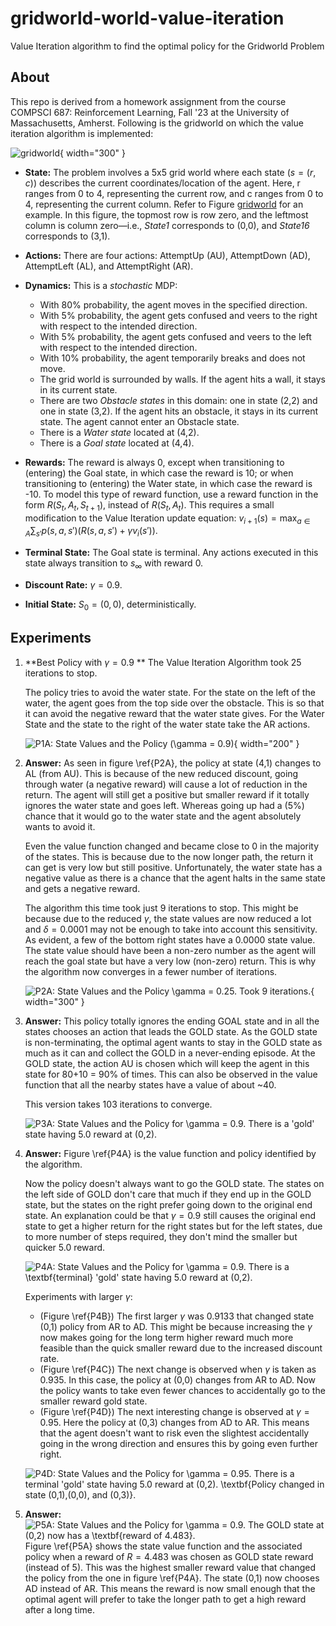 # gridworld-world-value-iteration
Value Iteration algorithm to find the optimal policy for the Gridworld Problem

## About
This repo is derived from a homework assignment from the course COMPSCI 687: Reinforcement Learning, Fall '23 at the University of Massachusetts, Amherst. Following is the gridworld on which the value iteration algorithm is implemented:

![gridworld](687_gridworld.png){ width="300" }

- **State:** The problem involves a 5x5 grid world where each state $(s=(r,c))$ describes the current coordinates/location of the agent. Here, r ranges from 0 to 4, representing the current row, and c ranges from 0 to 4, representing the current column. Refer to Figure [gridworld](#gridworld) for an example. In this figure, the topmost row is row zero, and the leftmost column is column zero—i.e., *State1* corresponds to (0,0), and *State16* corresponds to (3,1).

- **Actions:** There are four actions: AttemptUp (AU), AttemptDown (AD), AttemptLeft (AL), and AttemptRight (AR).

- **Dynamics:** This is a *stochastic* MDP:
  - With 80% probability, the agent moves in the specified direction.
  - With 5% probability, the agent gets confused and veers to the right with respect to the intended direction.
  - With 5% probability, the agent gets confused and veers to the left with respect to the intended direction.
  - With 10% probability, the agent temporarily breaks and does not move.
  - The grid world is surrounded by walls. If the agent hits a wall, it stays in its current state.
  - There are two *Obstacle states* in this domain: one in state (2,2) and one in state (3,2). If the agent hits an obstacle, it stays in its current state. The agent cannot enter an Obstacle state.
  - There is a *Water state* located at (4,2).
  - There is a *Goal state* located at (4,4).

- **Rewards:** The reward is always 0, except when transitioning to (entering) the Goal state, in which case the reward is 10; or when transitioning to (entering) the Water state, in which case the reward is -10. To model this type of reward function, use a reward function in the form $R(S_t, A_t, S_{t+1})$, instead of $R(S_t, A_t)$. This requires a small modification to the Value Iteration update equation: $v_{i+1}(s) = \max_{a \in A} \sum_{s'} p(s, a, s') \left( R(s, a, s') + \gamma v_i(s') \right)$.

- **Terminal State:** The Goal state is terminal. Any actions executed in this state always transition to $s_\infty$ with reward 0.

- **Discount Rate:**  $\gamma = 0.9$.

- **Initial State:** $S_0=(0,0)$, deterministically.

[gridworld]: /687_gridworld.png "Gridworld Example"



## Experiments

1. **Best Policy with $\gamma = 0.9$ **
   The Value Iteration Algorithm took 25 iterations to stop.
   
   The policy tries to avoid the water state. For the state on the left of the water, the agent goes from the top side over the obstacle. This is so that it can avoid the negative reward that the water state gives. For the Water State and the state to the right of the water state take the AR actions.

   ![P1A: State Values and the Policy ($\gamma = 0.9$)](/P1A.png){ width="200" }

2. **Answer:**
   As seen in figure \ref{P2A}, the policy at state (4,1) changes to AL (from AU). This is because of the new reduced discount, going through water (a negative reward) will cause a lot of reduction in the return. The agent will still get a positive but smaller reward if it totally ignores the water state and goes left. Whereas going up had a (5\%) chance that it would go to the water state and the agent absolutely wants to avoid it.

   Even the value function changed and became close to 0 in the majority of the states. This is because due to the now longer path, the return it can get is very low but still positive. Unfortunately, the water state has a negative value as there is a chance that the agent halts in the same state and gets a negative reward.

   The algorithm this time took just 9 iterations to stop. This might be because due to the reduced $\gamma$, the state values are now reduced a lot and $\delta = 0.0001$ may not be enough to take into account this sensitivity. As evident, a few of the bottom right states have a 0.0000 state value. The state value should have been a non-zero number as the agent will reach the goal state but have a very low (non-zero) return. This is why the algorithm now converges in a fewer number of iterations.

   ![P2A: State Values and the Policy $\gamma = 0.25$. Took 9 iterations.](P2A.png){ width="300" }

3. **Answer:**
   This policy totally ignores the ending GOAL state and in all the states chooses an action that leads the GOLD state. As the GOLD state is non-terminating, the optimal agent wants to stay in the GOLD state as much as it can and collect the GOLD in a never-ending episode. At the GOLD state, the action AU is chosen which will keep the agent in this state for 80+10 = 90\% of times. This can also be observed in the value function that all the nearby states have a value of about \~40.

   This version takes 103 iterations to converge.

   ![P3A: State Values and the Policy for $\gamma = 0.9$. There is a 'gold' state having 5.0 reward at (0,2).](P3A.png)

4. **Answer:**
   Figure \ref{P4A} is the value function and policy identified by the algorithm.

   Now the policy doesn't always want to go the GOLD state. The states on the left side of GOLD don't care that much if they end up in the GOLD state, but the states on the right prefer going down to the original end state. An explanation could be that $\gamma = 0.9$ still causes the original end state to get a higher return for the right states but for the left states, due to more number of steps required, they don't mind the smaller but quicker 5.0 reward.

   ![P4A: State Values and the Policy for $\gamma = 0.9$. There is a \textbf{terminal} 'gold' state having 5.0 reward at (0,2).](P4A.png)

   Experiments with larger $\gamma$:
   - (Figure \ref{P4B}) The first larger $\gamma$ was 0.9133 that changed state (0,1) policy from AR to AD. This might be because increasing the $\gamma$ now makes going for the long term higher reward much more feasible than the quick smaller reward due to the increased discount rate.
   - (Figure \ref{P4C}) The next change is observed when $\gamma$ is taken as 0.935. In this case, the policy at (0,0) changes from AR to AD. Now the policy wants to take even fewer chances to accidentally go to the smaller reward gold state.
   - (Figure \ref{P4D}) The next interesting change is observed at $\gamma = 0.95$. Here the policy at (0,3) changes from AD to AR. This means that the agent doesn't want to risk even the slightest accidentally going in the wrong direction and ensures this by going even further right.

   ![P4D: State Values and the Policy for $\gamma = 0.95$. There is a terminal 'gold' state having 5.0 reward at (0,2). \textbf{Policy changed in state (0,1),(0,0), and (0,3)}.](P4D.png)

5. **Answer:**
   ![P5A: State Values and the Policy for $\gamma = 0.9$. The GOLD state at (0,2) now has a \textbf{reward of 4.483}.](P5A.png)
   Figure \ref{P5A} shows the state value function and the associated policy when a reward of $R = 4.483$ was chosen as GOLD state reward (instead of 5). This was the highest smaller reward value that changed the policy from the one in figure \ref{P4A}. The state (0,1) now chooses AD instead of AR. This means the reward is now small enough that the optimal agent will prefer to take the longer path to get a high reward after a long time.
